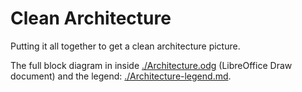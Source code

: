 # Clean Architecture

Putting it all together to get a clean architecture picture.

The full block diagram in inside [./Architecture.odg](./Architecture.odg) (LibreOffice Draw document) and the legend: [./Architecture-legend.md](./Architecture-legend.md).

